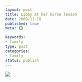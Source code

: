 ```yaml
--- 
layout: post
title: Libby at her horse lesson
date: 2009-11-18
published: true
meta: {}

keywords: 
- family
type: post
categories: 
- family
status: publish
---
```



[![](http://media.eick.us/2009/11/p_800_600_BD767A76-945D-4C79-AD81-D828840DE993.jpeg)](http://media.eick.us/2009/11/p_800_600_BD767A76-945D-4C79-AD81-D828840DE993.jpeg)

